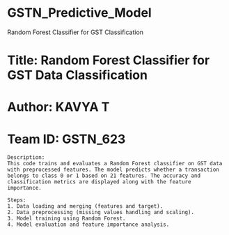 # GSTN_Predictive_Model
Random Forest Classifier for GST Classification


# Title: Random Forest Classifier for GST Data Classification
# Author: KAVYA T
# Team ID: GSTN_623
```words
Description:
This code trains and evaluates a Random Forest classifier on GST data 
with preprocessed features. The model predicts whether a transaction 
belongs to class 0 or 1 based on 21 features. The accuracy and 
classification metrics are displayed along with the feature importance.

Steps:
1. Data loading and merging (features and target).
2. Data preprocessing (missing values handling and scaling).
3. Model training using Random Forest.
4. Model evaluation and feature importance analysis.
```

